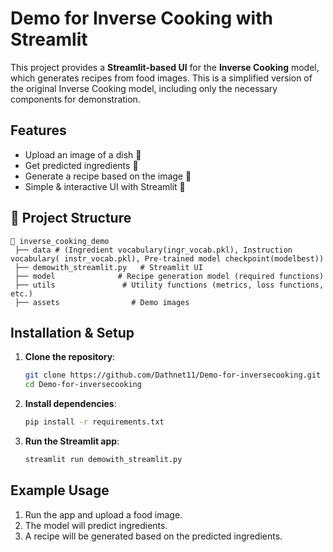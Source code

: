 # Demo for Inverse Cooking with Streamlit

This project provides a **Streamlit-based UI** for the **Inverse Cooking** model, which generates recipes from food images. This is a simplified version of the original Inverse Cooking model, including only the necessary components for demonstration.

##  Features
- Upload an image of a dish 📸
- Get predicted ingredients 🥕
- Generate a recipe based on the image 🍲
- Simple & interactive UI with Streamlit 🎨

## 📂 Project Structure
```
📁 inverse_cooking_demo
 ├── data # (Ingredient vocabulary(ingr_vocab.pkl), Instruction vocabulary( instr_vocab.pkl), Pre-trained model checkpoint(modelbest))
 ├── demowith_streamlit.py   # Streamlit UI
 ├── model              # Recipe generation model (required functions)
 ├── utils               # Utility functions (metrics, loss functions, etc.)
 ├── assets                # Demo images
```

##  Installation & Setup
1. **Clone the repository**:
   ```bash
   git clone https://github.com/Dathnet11/Demo-for-inversecooking.git
   cd Demo-for-inversecooking
   ```

2. **Install dependencies**:
   ```bash
   pip install -r requirements.txt
   ```

3. **Run the Streamlit app**:
   ```bash
   streamlit run demowith_streamlit.py
   ```

## Example Usage
1. Run the app and upload a food image.
2. The model will predict ingredients.
3. A recipe will be generated based on the predicted ingredients.




